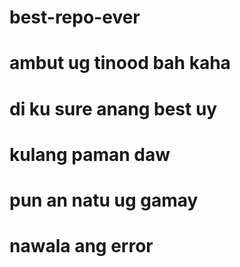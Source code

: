 # best-repo-ever

# ambut ug tinood bah kaha

# di ku sure anang best uy

# kulang paman daw

# pun an natu ug gamay

# nawala ang error